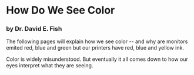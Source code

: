 How Do We See Color
=============
### by Dr. David E. Fish

The following pages will explain how we see color -- and why are monitors emited red, blue and green but our printers have red, blue and yellow ink.

Color is widely misunderstood.  But eventually it all comes down to how our eyes interpret what they are seeing.



